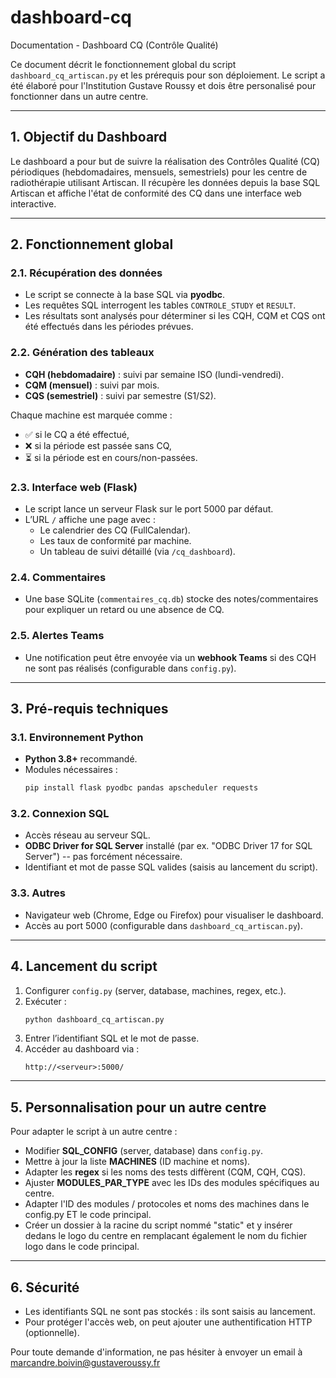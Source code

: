 # dashboard-cq
 Documentation - Dashboard CQ (Contrôle Qualité)

Ce document décrit le fonctionnement global du script `dashboard_cq_artiscan.py` et les prérequis pour son déploiement.
Le script a été élaboré pour l'Institution Gustave Roussy et dois être personalisé pour fonctionner dans un autre centre.

---

## 1. Objectif du Dashboard

Le dashboard a pour but de suivre la réalisation des Contrôles Qualité (CQ) périodiques (hebdomadaires, mensuels, semestriels) pour les centre de radiothérapie utilisant Artiscan.
Il récupère les données depuis la base SQL Artiscan  et affiche l'état de conformité des CQ dans une interface web interactive.

---

## 2. Fonctionnement global

### 2.1. Récupération des données
- Le script se connecte à la base SQL via **pyodbc**.
- Les requêtes SQL interrogent les tables `CONTROLE_STUDY` et `RESULT`.
- Les résultats sont analysés pour déterminer si les CQH, CQM et CQS ont été effectués dans les périodes prévues.

### 2.2. Génération des tableaux
- **CQH (hebdomadaire)** : suivi par semaine ISO (lundi-vendredi).
- **CQM (mensuel)** : suivi par mois.
- **CQS (semestriel)** : suivi par semestre (S1/S2).

Chaque machine est marquée comme :
- ✅ si le CQ a été effectué,
- ❌ si la période est passée sans CQ,
- ⏳ si la période est en cours/non-passées.

### 2.3. Interface web (Flask)
- Le script lance un serveur Flask sur le port 5000 par défaut.
- L’URL `/` affiche une page avec :
    - Le calendrier des CQ (FullCalendar).
    - Les taux de conformité par machine.
    - Un tableau de suivi détaillé (via `/cq_dashboard`).

### 2.4. Commentaires
- Une base SQLite (`commentaires_cq.db`) stocke des notes/commentaires pour expliquer un retard ou une absence de CQ.

### 2.5. Alertes Teams
- Une notification peut être envoyée via un **webhook Teams** si des CQH ne sont pas réalisés (configurable dans `config.py`).

---

## 3. Pré-requis techniques

### 3.1. Environnement Python
- **Python 3.8+** recommandé.
- Modules nécessaires : 
  ```bash
  pip install flask pyodbc pandas apscheduler requests
  ```

### 3.2. Connexion SQL
- Accès réseau au serveur SQL.
- **ODBC Driver for SQL Server** installé (par ex. "ODBC Driver 17 for SQL Server") -- pas forcément nécessaire.
- Identifiant et mot de passe SQL valides (saisis au lancement du script).

### 3.3. Autres
- Navigateur web (Chrome, Edge ou Firefox) pour visualiser le dashboard.
- Accès au port 5000 (configurable dans `dashboard_cq_artiscan.py`).

---

## 4. Lancement du script

1. Configurer `config.py` (server, database, machines, regex, etc.).
2. Exécuter :
   ```bash
   python dashboard_cq_artiscan.py
   ```
3. Entrer l’identifiant SQL et le mot de passe.
4. Accéder au dashboard via : 
   ```
   http://<serveur>:5000/
   ```

---

## 5. Personnalisation pour un autre centre

Pour adapter le script à un autre centre :
- Modifier **SQL_CONFIG** (server, database) dans `config.py`.
- Mettre à jour la liste **MACHINES** (ID machine et noms).
- Adapter les **regex** si les noms des tests diffèrent (CQM, CQH, CQS).
- Ajuster **MODULES_PAR_TYPE** avec les IDs des modules spécifiques au centre.
- Adapter l'ID des modules / protocoles et noms des machines dans le config.py ET le code principal.
- Créer un dossier à la racine du script nommé "static" et y insérer dedans le logo du centre en remplacant également le nom du fichier logo dans le code principal.
---

## 6. Sécurité

- Les identifiants SQL ne sont pas stockés : ils sont saisis au lancement.
- Pour protéger l'accès web, on peut ajouter une authentification HTTP (optionnelle).

Pour toute demande d'information, ne pas hésiter à envoyer un email à marcandre.boivin@gustaveroussy.fr

